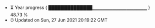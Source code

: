 - ⏳ Year progress { ██████████████▁▁▁▁▁▁▁▁▁▁▁▁▁▁▁▁ } 48.73 %
- ⏰ Updated on Sun, 27 Jun 2021 20:19:22 GMT

